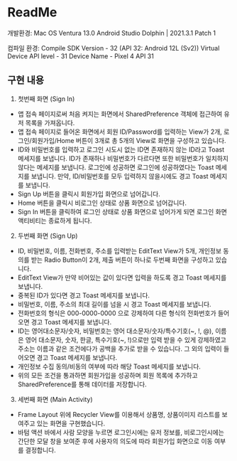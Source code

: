 # ReadMe

개발환경: Mac OS Ventura 13.0
        Android Studio Dolphin | 2021.3.1 Patch 1

컴파일 환경: Compile SDK Version
           - 32 (API 32: Android 12L (Sv2))
          Virtual Device API level
           - 31
          Device Name
           - Pixel 4 API 31 

## 구현 내용

1. 첫번째 화면 (Sign In)
 - 앱 접속 페이지로써 처음 켜지는 화면에서 SharedPreference 객체에 접근하여 유저 목록을 가져옵니다.
 - 앱 접속 페이지로 들어온 화면에서 회원 ID/Password를 입력하는 View가 2개, 로그인/회원가입/Home 버튼이 3개로 총 5개의 View로 화면을 구성하고 있습니다.
 - ID와 비밀번호를 입력하고 로그인 시도시 없는 ID면 존재하지 않는 ID라고 Toast 메세지를 보냅니다. ID가 존재하나 비밀번호가 다르다면 또한 비밀번호가 일치하지 않다는 메세지를 보냅니다. 로그인에 성공하면 로그인에 성공하였다는 Toast 메세지를 보냅니다. 만약, ID/비밀번호를 모두 입력하지 않을시에도 경고 Toast 메세지를 보냅니다.
 - Sign Up 버튼을 클릭시 회원가입 화면으로 넘어갑니다.
 - Home 버튼을 클릭시 비로그인 상태로 상품 화면으로 넘어갑니다.
 - Sign In 버튼을 클릭하여 로그인 상태로 상품 화면으로 넘어가게 되면 로그인 화면 액티비티는 종료하게 됩니다.

2. 두번째 화면 (Sign Up)
 - ID, 비밀번호, 이름, 전화번호, 주소를 입력받는 EditText View가 5개, 개인정보 동의를 받는 Radio Button이 2개, 제출 버튼이 하나로 두번째 화면을 구성하고 있습니다.
 - EditText View가 만약 비어있는 값이 있다면 입력을 하도록 경고 Toast 메세지를 보냅니다.
 - 중복된 ID가 있다면 경고 Toast 메세지를 보냅니다.
 - 비밀번호, 이름, 주소의 최대 길이를 넘을 시 경고 Toast 메세지를 보냅니다.
 - 전화번호의 형식은 000-0000-0000 으로 강제하여 다른 형식의 전화번호가 들어오면 경고 Toast 메세지를 보냅니다.
 - ID는 영어대소문자/숫자, 비밀번호는 영어 대소문자/숫자/특수기호(~, !, @), 이름은 영어 대소문자, 숫자, 한글, 특수기호(~, !)으로만 입력 받을 수 있게 강제하였고 주소는 이름과 같은 조건에다가 공백을 추가로 받을 수 있습니다. 그 외의 입력이 들어오면 경고 Toast 메세지를 보냅니다.
 - 개인정보 수집 동의/비동의 여부에 따라 해당 Toast 메세지를 보냅니다.
 - 위의 모든 조건을 통과하면 회원가입을 성공하며 회원 목록에 추가하고 SharedPreference를 통해 데이터를 저장합니다.

3. 세번째 화면 (Main Activity)
 - Frame Layout 위에 Recycler View를 이용해서 상품명, 상품이미지 리스트를 보여주고 있는 화면을 구현했습니다.
 - 바텀 액션 바에서 사람 모양을 누르면 로그인시에는 유저 정보를, 비로그인시에는 간단한 모달 창을 보여준 후에 사용자의 의도에 따라 회원가입 화면으로 이동 여부를 결정합니다.
